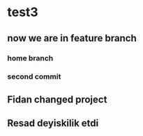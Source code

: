 # test3
## now we are in feature branch
### home branch
### second commit
## Fidan changed project
## Resad deyiskilik etdi
